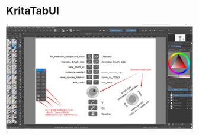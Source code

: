 # KritaTabUI
![](https://github.com/AeoH/kritatabui/blob/master/QQ%E5%9B%BE%E7%89%8720200811215714_%E7%9C%8B%E5%9B%BE%E7%8E%8B.jpg)

